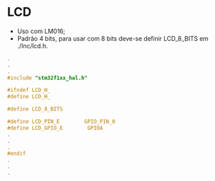 # LCD

- Uso com LM016;
- Padrão 4 bits, para usar com 8 bits deve-se definir LCD_8_BITS em ./Inc/lcd.h.

``` c
.
.
.
#include "stm32f1xx_hal.h"

#ifndef LCD_H_
#define LCD_H_

#define LCD_8_BITS

#define LCD_PIN_E        GPIO_PIN_0
#define LCD_GPIO_E        GPIOA
.
.
.
#endif
.
.
.
```